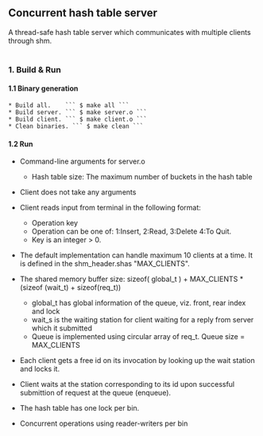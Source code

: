 <p align="center">
  <h2 align="left"> Concurrent hash table server </h2>
  <p> A thread-safe hash table server which communicates with multiple clients through shm.
  <br/>
<br/>

### 1. Build & Run
#### 1.1 Binary generation
```
* Build all.	``` $ make all ```
* Build server.	``` $ make server.o ```
* Build client. ``` $ make client.o ```
* Clean binaries. ``` $ make clean ```
```
#### 1.2 Run 
* Command-line arguments for server.o
  * Hash table size: The maximum number of buckets in the hash table
* Client does not take any arguments
* Client reads input from terminal in the following format:
  * Operation key
  * Operation can be one of: 1:Insert, 2:Read, 3:Delete 4:To Quit.
  * Key is an integer > 0.

* The default implementation can handle maximum 10 clients at a time. It is defined in the shm_header.shas "MAX_CLIENTS".
* The shared memory buffer size: sizeof( global_t ) + MAX_CLIENTS * (sizeof (wait_t) + sizeof(req_t))
  * global_t has global information of the queue, viz. front, rear index and lock
  * wait_s is the waiting station for client waiting for a reply from server which it submitted
  * Queue is implemented using circular array of req_t. Queue size = MAX_CLIENTS
* Each client gets a free id on its invocation by looking up the wait station and locks it.
* Client waits at the station corresponding to its id upon successful submittion of request at the queue (enqueue).
* The hash table has one lock per bin. 
* Concurrent operations using reader-writers per bin

  

